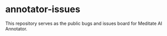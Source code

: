 # annotator-issues
This repository serves as the public bugs and issues board for Meditate AI Annotator.
